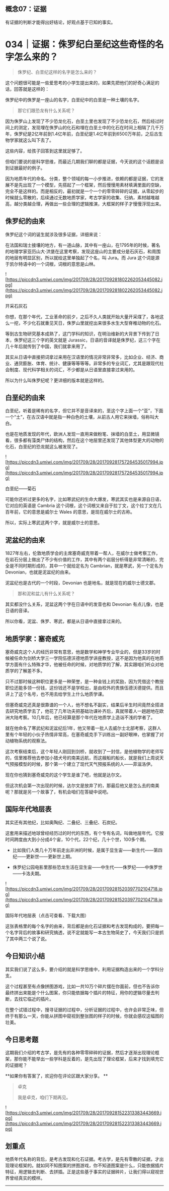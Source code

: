 ## 概念07：证据

有证据的判断才能得出好结论，好观点基于已知的事实。

# 034｜证据：侏罗纪白垩纪这些奇怪的名字怎么来的？

> 侏罗纪、白垩纪这样的名字是怎么来的？

这个问题很可能是一些爱思考的小学生提出来的，如果先把他们的好奇心满足的话，回答就是这样的：

侏罗纪中的侏罗是一座山的名字，白垩纪中的白垩是一种土壤的名字。

> 那它们跟恐龙有什么关系呢？

因为侏罗山上发现了不少恐龙化石，白垩土里也发现了不少恐龙化石，然后经过时间上的测定，发现埋在侏罗山的化石和埋在白垩土中的化石在时间上相隔了几千万年，侏罗纪是2亿年前到1.4亿年前，白垩纪是1.4亿年前到6500万年前，之后古生物学家就这么叫下去了。

这些内容，给孩子回答到这里就足够了。

但咱们要说的是科学思维，而最近几期我们聊的都是证据，今天说的这个话题是谈到证据最好的例子。

因为地质年代的命名、分类，整个领域的每一小步推进，依赖的都是证据，它的发展不是先出现了一个模型，先搭起了一个框架，然后慢慢用素材填满里面的空缺，完全不是这样的。而是相反的，最初就是一个一个的零零碎碎的证据，从零起步的时候就么零散的，后续通过无数地质学家，考古学家的收集、归纳，素材越堆越高，越分类越合理，再做出一些合理的逻辑推演，大框架的样子才慢慢浮现出来。

## 侏罗纪的由来

侏罗纪这个词的诞生就涉及很多证据，详细来说：

在法国和瑞士接壤的地方，有一道山脉，其中有一座山，在1795年的时候，著名的地理学家亚历山大·洪堡在这里考察，发现这座山的主要成分是石灰石，和周围的地层有明显区别，所以就给这里单独起了个名，叫 Jura。而 Jura 这个词是源于凯尔特语中的一个词根，词根的意思是山林。

![https://piccdn3.umiwi.com/img/201709/28/201709281802262053445082.jpg](https://piccdn3.umiwi.com/img/201709/28/201709281802262053445082.jpg)

开采石灰石

你想，在那个年代，工业革命的前夕，之后不久人类就开始大量开采煤了，各地这么一挖，不少化石就重见天日，侏罗山里就挖出来很多水生大型脊椎动物的化石。

等到古生物研究基本成熟了，这门学科的知识，在明治维新的大背景下传到了日本，侏罗纪这三个字的英文就是 Jurassic，日语的音译就是侏罗纪，这三个字在几十年后就传到了中国，我们就拿来用了。

其实从日语中直接把词拿过来用在汉语里的情况非常非常多，比如企业、经济、商业、通货膨胀、体育、统计、健康等等等等。非常多的专业词汇，尤其是跟现代社会制度、现代科学相关的词汇，不少都是从日语里直接拿过来用的。

所以为什么叫侏罗纪呢？更详细的版本就是这样的。

## 白垩纪的由来

白垩纪，听着是稀有的名字，但它并不是音译来的，垩这个字上面一个“亚”，下面一个“土”，在古汉语中就是指一种白色的土壤，从前古人用它来抹墙，俗称叫大白。

也是在地质发现的年代，欧洲人发现一直用来做粉笔、抹墙的白垩土，用显微镜看，很多都有藻类尸体的结构，然后在这个地层里还发现了其他体型更大的动物的化石，白垩纪的恐龙就这么被发现了。

![https://piccdn3.umiwi.com/img/201709/28/201709281757264535017994.jpg](https://piccdn3.umiwi.com/img/201709/28/201709281757264535017994.jpg)

白垩纪——菊石

可能你还听过更多的名字，比如寒武纪的生命大爆发，寒武其实也是来源自日语，它对应的英语是 Cambria 这个词根，这个词根又来自于拉丁文，这个拉丁文在几百年前，它的意思是威尔士 Wales 的意思，是现在威尔士的古称。

所以，实际上寒武这两个字，就是威尔士的意思。

## 泥盆纪的由来

1827年左右，伦敦地质学会的主席塞奇威克带着一帮人，在威尔士做考察工作，在岩石分层上做出了不少有价值的工作，其中有两个岩层分析得是非常清晰的，完全是不同时期形成的，其中一个就给定名为 Cambrian，就是寒武，另一个定名为 Devonian，也就是泥盆纪的由来。

泥盆纪也是古代的一个时段，Devonian 也是地名，就是现在的威尔士德文郡。

> 那和泥和盆儿有什么关系呢？

其实都没什么关系，泥盆这两个字在日语中的发音也和 Devonian 有点儿像，也是日语的音译。

所以你看，泥盆、侏罗、寒武，都是从日语中直接拿过来的。

## 地质学家：塞奇威克

塞奇威克这个人的经历非常有意思，他是数学和神学专业毕业的，但是33岁的时候被任命为剑桥大学三一学院伍德沃德地质学讲座教授，这不是因为他真的在地质学方面有什么特殊才华，他被任命的时候，对地质学的了解，其实跟咱们听众对地质学的了解差不多。

只不过那时候这种职位更多是一种荣誉，是一种金钱上的奖励，因为凭借这个教授职位还能多领一份钱，这份钱还不是学校出，是由校外的贵族伍德沃德提供。而且评上了这个名号，也不用去给学生上什么地质学课。

但塞奇威克还真是很靠谱的一个人，他不想名不副实，结果后半生时间竟然全搭进去研究地质学去了，他花了几年功夫把基础功课补齐后，真就带着人一趟趟地在欧洲大陆考察。10几年后，他已经算是那个年代在地质学上造诣不浅的学者了。

就在他命名了寒武纪和泥盆纪后1年，他又带着一批人去威尔士北部考察，这群人里有个年轻的小伙子热情非常高，在塞奇威克手下训练出一副好眼神，也掌握了对动植物系统的观察法。

这次考察结束后，这个年轻人刚回到剑桥，就收到了一封信，是他植物学的老师写的，信里推荐他去参加小猎犬号的南美远航，而这艘船的船长，就是我们上周说天气预报模型的时候，那个第一个建立了现代天气预报系统的人——菲滋洛伊。

现在你也猜到塞奇威克的这个学生是谁了吧，他就是达尔文。

但这次机会第一次出现的时候，达尔文是放弃了的，那最后他又是怎么去的南美呢？那就是另一个故事了，有机会咱们在答疑中说吧。

## 国际年代地层表

其实还有其他纪，比如奥陶纪、二叠纪、三叠纪、石炭纪。

这套用来描述地球曾经经历过的时代的东西，有个专有名词，叫做地层年代。它按时间跨度由大到小分成4个宙，10个代，22个纪，几十个世，100多个期。

* 比如我们人类几十万年前走出非洲的时候，是属于显生宙——新生代——第四纪——更新世——更新世上期。

* 侏罗纪公园电影里那些恐龙生活在显生宙——中生代——侏罗纪——中侏罗世——卡洛夫期。

![https://piccdn3.umiwi.com/img/201709/28/201709281520397702104718.jpg](https://piccdn3.umiwi.com/img/201709/28/201709281520397702104718.jpg)

国际年代地层表（点击可查看、下载大图）

这张表格里的每个名字的由来，背后都是由化石证据和考古发现构成的，要把每一个名字背后的故事和研究搞透，说不定就能写一本古生物简史了，今天我们只是抓了其中两三个说了说。

## 今日知识小结

其实我们说了这么多，要介绍的就是科学思维中，利用证据构造出来的一个学科分支。

这个过程甚至有点像拼图游戏，比如一共10万个碎片摆在你面前，但也不告诉你最终拼出来能是个什么图案，你只能依据每个插片的特征，用你的逻辑尽量去判断，去找它临近的插片。

在整个试错过程中，搜寻证据的过程中，分析证据的过程中，也许会非常乏味，但终于有那么一天，你能从拼图中窥视到整张图的样子的时候，你就会感叹这幅图的壮美。

## 今日思考题

这期我们介绍的考古学，是先有的各种零零碎碎的证据，然后才逐渐出现理论框架，那你能不能举出一些学科是反着的，是先出现了理论框架，后来才找到填充它的证据呢？

 **如果你有答案了，欢迎你在评论区跟大家分享。 **

> 卓克
> 
> 我是卓克，咱们下期再见。

![https://piccdn3.umiwi.com/img/201709/28/201709281522313383443669.jpg](https://piccdn3.umiwi.com/img/201709/28/201709281522313383443669.jpg)

## 划重点

地质年代名称的背后，是考古发现和化石证据。考古学，是先有零散的证据，才出现理论框架的。就如同不知图案的拼图游戏，你不知道图案是什么，只能依据插片特征，用逻辑去判断、去拼插。正是这些基于事实的证据碎片，让我们得以窥视世界曾经真实的模样。

---
